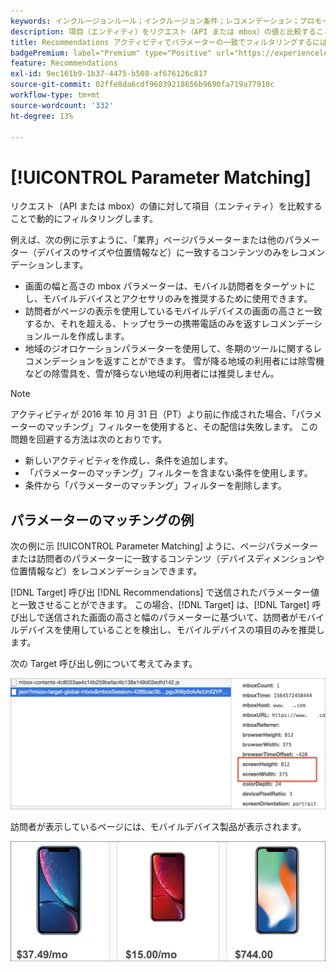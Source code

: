 ```yaml
---
keywords: インクルージョンルール；インクルージョン条件；レコメンデーション；プロモーション；動的；動的フィルタリング；動的；パラメーターのマッチング
description: 項目（エンティティ）をリクエスト（API または mbox）の値と比較することで、Adobe [!DNL Target] Recommendationsを動的にフィルタリングする方法を説明します。
title: Recommendations アクティビティでパラメーターの一致でフィルタリングするにはどうすればよいですか？
badgePremium: label="Premium" type="Positive" url="https://experienceleague.adobe.com/docs/target/using/introduction/intro.html?lang=ja#premium newtab=true" tooltip="Target Premium に含まれる機能を確認してください。"
feature: Recommendations
exl-id: 9ec161b9-1b37-4475-b508-af676126c817
source-git-commit: 02ffe8da6cdf96039218656b9690fa719a77910c
workflow-type: tm+mt
source-wordcount: '332'
ht-degree: 13%

---
```


# [!UICONTROL Parameter Matching]

リクエスト（API または mbox）の値に対して項目（エンティティ）を比較することで動的にフィルタリングします。

例えば、次の例に示すように、「業界」ページパラメーターまたは他のパラメーター（デバイスのサイズや位置情報など）に一致するコンテンツのみをレコメンデーションします。

* 画面の幅と高さの mbox パラメーターは、モバイル訪問者をターゲットにし、モバイルデバイスとアクセサリのみを推奨するために使用できます。
* 訪問者がページの表示を使用しているモバイルデバイスの画面の高さと一致するか、それを超える、トップセラーの携帯電話のみを返すレコメンデーションルールを作成します。
* 地域のジオロケーションパラメーターを使用して、冬期のツールに関するレコメンデーションを返すことができます。 雪が降る地域の利用者には除雪機などの除雪具を、雪が降らない地域の利用者には推奨しません。

>[!NOTE]
>
>アクティビティが 2016 年 10 月 31 日（PT）より前に作成された場合、「パラメーターのマッチング」フィルターを使用すると、その配信は失敗します。 この問題を回避する方法は次のとおりです。
>
>* 新しいアクティビティを作成し、条件を追加します。
>* 「パラメーターのマッチング」フィルターを含まない条件を使用します。
>* 条件から「パラメーターのマッチング」フィルターを削除します。

## パラメーターのマッチングの例

次の例に示 [!UICONTROL Parameter Matching] ように、ページパラメーターまたは訪問者のパラメーターに一致するコンテンツ（デバイスディメンションや位置情報など）をレコメンデーションできます。

[!DNL Target] 呼び出 [!DNL Recommendations] で送信されたパラメーター値と一致させることができます。 この場合、[!DNL Target] は、[!DNL Target] 呼び出しで送信された画面の高さと幅のパラメーターに基づいて、訪問者がモバイルデバイスを使用していることを検出し、モバイルデバイスの項目のみを推奨します。

次の Target 呼び出し例について考えてみます。

![Target 呼び出し ](/help/main/c-recommendations/c-algorithms/assets/example-target-call-2.png)

訪問者が表示しているページには、モバイルデバイス製品が表示されます。

![ モバイル機器製品 ](/help/main/c-recommendations/c-algorithms/assets/phones.png)
